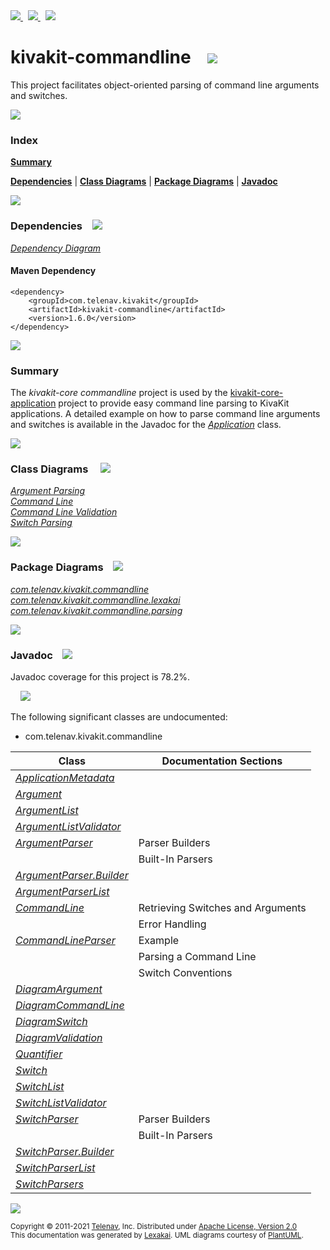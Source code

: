 [//]: # (start-user-text)

<a href="https://www.kivakit.org">
<img src="https://telenav.github.io/telenav-assets/images/icons/web-32.png" srcset="https://telenav.github.io/telenav-assets/images/icons/web-32-2x.png 2x"/>
</a>
&nbsp;
<a href="https://twitter.com/openkivakit">
<img src="https://telenav.github.io/telenav-assets/images/logos/twitter/twitter-32.png" srcset="https://telenav.github.io/telenav-assets/images/logos/twitter/twitter-32-2x.png 2x"/>
</a>
&nbsp;
<a href="https://kivakit.zulipchat.com">
<img src="https://telenav.github.io/telenav-assets/images/logos/zulip/zulip-32.png" srcset="https://telenav.github.io/telenav-assets/images/logos/zulip/zulip-32-2x.png 2x"/>
</a>

[//]: # (end-user-text)

# kivakit-commandline &nbsp;&nbsp; <img src="https://telenav.github.io/telenav-assets/images/icons/command-line-32.png" srcset="https://telenav.github.io/telenav-assets/images/icons/command-line-32-2x.png 2x"/>

This project facilitates object-oriented parsing of command line arguments and switches.

<img src="https://telenav.github.io/telenav-assets/images/separators/horizontal-line-512.png" srcset="https://telenav.github.io/telenav-assets/images/separators/horizontal-line-512-2x.png 2x"/>

### Index

[**Summary**](#summary)  

[**Dependencies**](#dependencies) | [**Class Diagrams**](#class-diagrams) | [**Package Diagrams**](#package-diagrams) | [**Javadoc**](#javadoc)

<img src="https://telenav.github.io/telenav-assets/images/separators/horizontal-line-512.png" srcset="https://telenav.github.io/telenav-assets/images/separators/horizontal-line-512-2x.png 2x"/>

### Dependencies <a name="dependencies"></a> &nbsp;&nbsp; <img src="https://telenav.github.io/telenav-assets/images/icons/dependencies-32.png" srcset="https://telenav.github.io/telenav-assets/images/icons/dependencies-32-2x.png 2x"/>

[*Dependency Diagram*](https://www.kivakit.org/1.6.0/lexakai/kivakit/kivakit-commandline/documentation/diagrams/dependencies.svg)

#### Maven Dependency

    <dependency>
        <groupId>com.telenav.kivakit</groupId>
        <artifactId>kivakit-commandline</artifactId>
        <version>1.6.0</version>
    </dependency>

<img src="https://telenav.github.io/telenav-assets/images/separators/horizontal-line-128.png" srcset="https://telenav.github.io/telenav-assets/images/separators/horizontal-line-128-2x.png 2x"/>

[//]: # (start-user-text)

### Summary <a name = "summary"></a>

The *kivakit-core commandline* project is used by the [kivakit-core-application](../application/README.md) project to provide easy
command line parsing to KivaKit applications. A detailed example on how to parse command line
arguments and switches is available in the Javadoc for the [*Application*](https://telenav.github.io/kivakit/javadoc/kivakit.core.application/com/telenav/kivakit/core/application/Application.html) class.

[//]: # (end-user-text)

<img src="https://telenav.github.io/telenav-assets/images/separators/horizontal-line-128.png" srcset="https://telenav.github.io/telenav-assets/images/separators/horizontal-line-128-2x.png 2x"/>

### Class Diagrams <a name="class-diagrams"></a> &nbsp; &nbsp; <img src="https://telenav.github.io/telenav-assets/images/icons/diagram-40.png" srcset="https://telenav.github.io/telenav-assets/images/icons/diagram-40-2x.png 2x"/>

[*Argument Parsing*](https://www.kivakit.org/1.6.0/lexakai/kivakit/kivakit-commandline/documentation/diagrams/diagram-argument.svg)  
[*Command Line*](https://www.kivakit.org/1.6.0/lexakai/kivakit/kivakit-commandline/documentation/diagrams/diagram-command-line.svg)  
[*Command Line Validation*](https://www.kivakit.org/1.6.0/lexakai/kivakit/kivakit-commandline/documentation/diagrams/diagram-validation.svg)  
[*Switch Parsing*](https://www.kivakit.org/1.6.0/lexakai/kivakit/kivakit-commandline/documentation/diagrams/diagram-switch.svg)

<img src="https://telenav.github.io/telenav-assets/images/separators/horizontal-line-128.png" srcset="https://telenav.github.io/telenav-assets/images/separators/horizontal-line-128-2x.png 2x"/>

### Package Diagrams <a name="package-diagrams"></a> &nbsp;&nbsp; <img src="https://telenav.github.io/telenav-assets/images/icons/box-24.png" srcset="https://telenav.github.io/telenav-assets/images/icons/box-24-2x.png 2x"/>

[*com.telenav.kivakit.commandline*](https://www.kivakit.org/1.6.0/lexakai/kivakit/kivakit-commandline/documentation/diagrams/com.telenav.kivakit.commandline.svg)  
[*com.telenav.kivakit.commandline.lexakai*](https://www.kivakit.org/1.6.0/lexakai/kivakit/kivakit-commandline/documentation/diagrams/com.telenav.kivakit.commandline.lexakai.svg)  
[*com.telenav.kivakit.commandline.parsing*](https://www.kivakit.org/1.6.0/lexakai/kivakit/kivakit-commandline/documentation/diagrams/com.telenav.kivakit.commandline.parsing.svg)

<img src="https://telenav.github.io/telenav-assets/images/separators/horizontal-line-128.png" srcset="https://telenav.github.io/telenav-assets/images/separators/horizontal-line-128-2x.png 2x"/>

### Javadoc <a name="javadoc"></a> &nbsp;&nbsp; <img src="https://telenav.github.io/telenav-assets/images/icons/books-24.png" srcset="https://telenav.github.io/telenav-assets/images/icons/books-24-2x.png 2x"/>

Javadoc coverage for this project is 78.2%.  
  
&nbsp; &nbsp; <img src="https://telenav.github.io/telenav-assets/meters/meter-80-96.png" srcset="https://telenav.github.io/telenav-assets/meters/meter-80-96-2x.png 2x"/>


The following significant classes are undocumented:  

- com.telenav.kivakit.commandline

| Class | Documentation Sections |
|---|---|
| [*ApplicationMetadata*](https://www.kivakit.org/1.6.0/javadoc/kivakit/kivakit.commandline////////////////////////////////////////////////////.html) |  |  
| [*Argument*](https://www.kivakit.org/1.6.0/javadoc/kivakit/kivakit.commandline/////////////////////////////////////////.html) |  |  
| [*ArgumentList*](https://www.kivakit.org/1.6.0/javadoc/kivakit/kivakit.commandline/////////////////////////////////////////////.html) |  |  
| [*ArgumentListValidator*](https://www.kivakit.org/1.6.0/javadoc/kivakit/kivakit.commandline//////////////////////////////////////////////////////////////.html) |  |  
| [*ArgumentParser*](https://www.kivakit.org/1.6.0/javadoc/kivakit/kivakit.commandline///////////////////////////////////////////////.html) | Parser Builders |  
| | Built-In Parsers |  
| [*ArgumentParser.Builder*](https://www.kivakit.org/1.6.0/javadoc/kivakit/kivakit.commandline///////////////////////////////////////////////////////.html) |  |  
| [*ArgumentParserList*](https://www.kivakit.org/1.6.0/javadoc/kivakit/kivakit.commandline///////////////////////////////////////////////////////////.html) |  |  
| [*CommandLine*](https://www.kivakit.org/1.6.0/javadoc/kivakit/kivakit.commandline////////////////////////////////////////////.html) | Retrieving Switches and Arguments |  
| | Error Handling |  
| [*CommandLineParser*](https://www.kivakit.org/1.6.0/javadoc/kivakit/kivakit.commandline//////////////////////////////////////////////////.html) | Example |  
| | Parsing a Command Line |  
| | Switch Conventions |  
| [*DiagramArgument*](https://www.kivakit.org/1.6.0/javadoc/kivakit/kivakit.commandline////////////////////////////////////////////////////////.html) |  |  
| [*DiagramCommandLine*](https://www.kivakit.org/1.6.0/javadoc/kivakit/kivakit.commandline///////////////////////////////////////////////////////////.html) |  |  
| [*DiagramSwitch*](https://www.kivakit.org/1.6.0/javadoc/kivakit/kivakit.commandline//////////////////////////////////////////////////////.html) |  |  
| [*DiagramValidation*](https://www.kivakit.org/1.6.0/javadoc/kivakit/kivakit.commandline//////////////////////////////////////////////////////////.html) |  |  
| [*Quantifier*](https://www.kivakit.org/1.6.0/javadoc/kivakit/kivakit.commandline///////////////////////////////////////////.html) |  |  
| [*Switch*](https://www.kivakit.org/1.6.0/javadoc/kivakit/kivakit.commandline///////////////////////////////////////.html) |  |  
| [*SwitchList*](https://www.kivakit.org/1.6.0/javadoc/kivakit/kivakit.commandline///////////////////////////////////////////////////.html) |  |  
| [*SwitchListValidator*](https://www.kivakit.org/1.6.0/javadoc/kivakit/kivakit.commandline////////////////////////////////////////////////////////////.html) |  |  
| [*SwitchParser*](https://www.kivakit.org/1.6.0/javadoc/kivakit/kivakit.commandline/////////////////////////////////////////////.html) | Parser Builders |  
| | Built-In Parsers |  
| [*SwitchParser.Builder*](https://www.kivakit.org/1.6.0/javadoc/kivakit/kivakit.commandline/////////////////////////////////////////////////////.html) |  |  
| [*SwitchParserList*](https://www.kivakit.org/1.6.0/javadoc/kivakit/kivakit.commandline/////////////////////////////////////////////////////////.html) |  |  
| [*SwitchParsers*](https://www.kivakit.org/1.6.0/javadoc/kivakit/kivakit.commandline//////////////////////////////////////////////.html) |  |  

[//]: # (start-user-text)



[//]: # (end-user-text)

<img src="https://telenav.github.io/telenav-assets/images/separators/horizontal-line-512.png" srcset="https://telenav.github.io/telenav-assets/images/separators/horizontal-line-512-2x.png 2x"/>

<sub>Copyright &#169; 2011-2021 [Telenav](https://telenav.com), Inc. Distributed under [Apache License, Version 2.0](LICENSE)</sub>  
<sub>This documentation was generated by [Lexakai](https://lexakai.org). UML diagrams courtesy of [PlantUML](https://plantuml.com).</sub>
